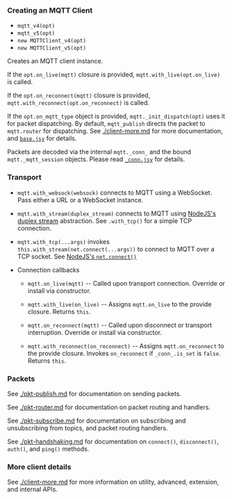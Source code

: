 ### Creating an MQTT Client

* `mqtt_v4(opt)`
* `mqtt_v5(opt)`
* `new MQTTClient_v4(opt)`
* `new MQTTClient_v5(opt)`

Creates an MQTT client instance.

If the `opt.on_live(mqtt)` closure is provided, `mqtt.with_live(opt.on_live)` is called.

If the `opt.on_reconnect(mqtt)` closure is provided, `mqtt.with_reconnect(opt.on_reconnect)` is called.

If the `opt.on_mqtt_type` object is provided, `mqtt._init_dispatch(opt)` uses it for packet dispatching.
By default, `mqtt_publish` directs the packet to `mqtt.router` for dispatching.
See [./client-more.md](./client-more.md) for more documentation, and [`base.jsy`](../code/base.jsy) for details.

Packets are decoded via the internal `mqtt._conn_` and the bound `mqtt._mqtt_session` objects.
Please read [`_conn.jsy`](../code/_conn.jsy) for details.


### Transport

* `mqtt.with_websock(websock)` connects to MQTT using a WebSocket. Pass either a URL or a WebSocket instance.

* `mqtt.with_stream(duplex_stream)` connects to MQTT using [NodeJS's duplex stream](https://nodejs.org/api/stream.html#stream_class_stream_duplex) abstraction. See `.with_tcp()` for a simple TCP connection.

* `mqtt.with_tcp(...args)` invokes `this.with_stream(net.connect(...args))` to connect to MQTT over a TCP socket. See [NodeJS's `net.connect()`](https://nodejs.org/api/net.html#net_net_connect)

* Connection callbacks

  * `mqtt.on_live(mqtt)` -- Called upon transport connection. Override or install via constructor.

  * `mqtt.with_live(on_live)` -- Assigns `mqtt.on_live` to the provide closure. Returns `this`.

  * `mqtt.on_reconnect(mqtt)` -- Called upon disconnect or transport interruption. Override or install via constructor.

  * `mqtt.with_reconnect(on_reconnect)` -- Assigns `mqtt.on_reconnect` to the provide closure. Invokes `on_reconnect` if `_conn_.is_set` is `false`. Returns `this`.


### Packets

 [u8-mqtt-packet]: https://github.com/shanewholloway/js-u8-mqtt-packet

See [./pkt-publish.md](./pkt-publish.md) for documentation on sending packets.

See [./pkt-router.md](./pkt-router.md) for documentation on packet routing and handlers.

See [./pkt-subscribe.md](./pkt-subscribe.md) for documentation on subscribing and unsubscribing from topics, and packet routing handlers.

See [./pkt-handshaking.md](./pkt-handshaking.md) for documentation on `connect()`, `disconnect()`, `auth()`, and `ping()` methods.


### More client details

See [./client-more.md](./client-more.md) for more information on utility, advanced, extension, and internal APIs.

